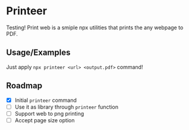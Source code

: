 
# Printeer

Testing!
Print web is a smiple npx utilities that prints the any webpage to PDF.


## Usage/Examples

Just apply `npx printeer <url> <output.pdf>` command!


## Roadmap

- [x] Initial `printeer` command
- [ ] Use it as library through `printeer` function
- [ ] Support web to png printing
- [ ] Accept page size option
